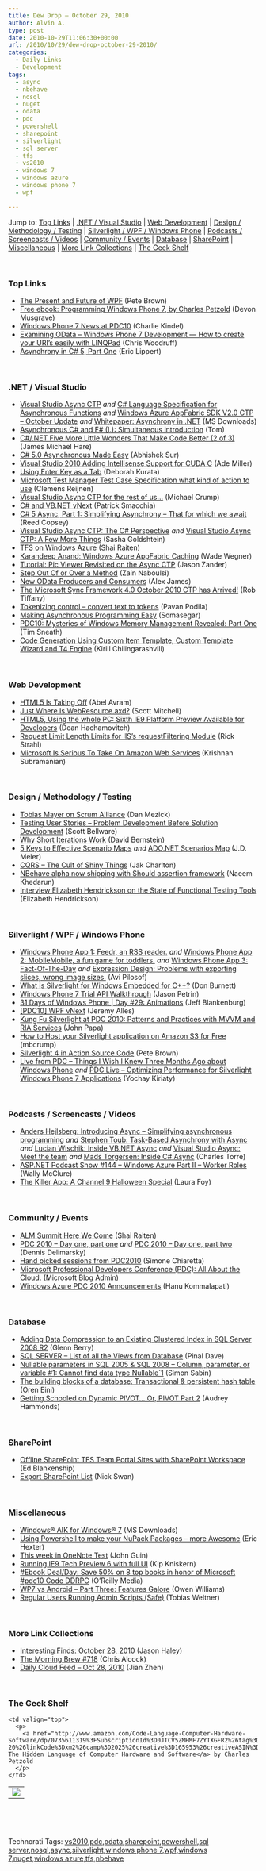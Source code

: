 ```yaml
---
title: Dew Drop – October 29, 2010
author: Alvin A.
type: post
date: 2010-10-29T11:06:30+00:00
url: /2010/10/29/dew-drop-october-29-2010/
categories:
  - Daily Links
  - Development
tags:
  - async
  - nbehave
  - nosql
  - nuget
  - odata
  - pdc
  - powershell
  - sharepoint
  - silverlight
  - sql server
  - tfs
  - vs2010
  - windows 7
  - windows azure
  - windows phone 7
  - wpf

---
```

Jump to: [Top Links][1] | [.NET / Visual Studio][2] | [Web Development][3] | [Design / Methodology / Testing][4] | [Silverlight / WPF / Windows Phone][5] | [Podcasts / Screencasts / Videos][6] | [Community / Events][7] | [Database][8] | [SharePoint][9] | [Miscellaneous][10] | [More Link Collections][11] | [The Geek Shelf][12] 

&#160;

### <a name="top"></a>Top Links

  * [The Present and Future of WPF][13] (Pete Brown)
  * [Free ebook: Programming Windows Phone 7, by Charles Petzold][14] (Devon Musgrave)
  * [Windows Phone 7 News at PDC10][15] (Charlie Kindel)
  * [Examining OData – Windows Phone 7 Development — How to create your URI’s easily with LINQPad][16] (Chris Woodruff)
  * [Asynchrony in C# 5, Part One][17] (Eric Lippert)

&#160;

### <a name="dotnet"></a>.NET / Visual Studio

  * [Visual Studio Async CTP][18] _and_ [C# Language Specification for Asynchronous Functions][19] _and_ [Windows Azure AppFabric SDK V2.0 CTP – October Update][20] _and_ [Whitepaper: Asynchrony in .NET][21] (MS Downloads)
  * [Asynchronous C# and F# (I.): Simultaneous introduction][22] (Tom)
  * [C#/.NET Five More Little Wonders That Make Code Better (2 of 3)][23] (James Michael Hare)
  * [C# 5.0 Asynchronous Made Easy][24] (Abhishek Sur)
  * [Visual Studio 2010 Adding Intellisense Support for CUDA C][25] (Ade Miller)
  * [Using Enter Key as a Tab][26] (Deborah Kurata)
  * [Microsoft Test Manager Test Case Specification what kind of action to use][27] (Clemens Reijnen)
  * [Visual Studio Async CTP for the rest of us…][28] (Michael Crump)
  * [C# and VB.NET vNext][29] (Patrick Smacchia)
  * [C# 5 Async, Part 1: Simplifying Asynchrony – That for which we await][30] (Reed Copsey)
  * [Visual Studio Async CTP: The C# Perspective][31] _and_ [Visual Studio Async CTP: A Few More Things][32] (Sasha Goldshtein)
  * [TFS on Windows Azure][33] (Shai Raiten)
  * [Karandeep Anand: Windows Azure AppFabric Caching][34] (Wade Wegner)
  * [Tutorial: Pic Viewer Revisited on the Async CTP][35] (Jason Zander)
  * [Step Out Of or Over a Method][36] (Zain Naboulsi)
  * [New OData Producers and Consumers][37] (Alex James)
  * [The Microsoft Sync Framework 4.0 October 2010 CTP has Arrived!][38] (Rob Tiffany)
  * [Tokenizing control – convert text to tokens][39] (Pavan Podila)
  * [Making Asynchronous Programming Easy][40] (Somasegar)
  * [PDC10: Mysteries of Windows Memory Management Revealed: Part One][41] (Tim Sneath)
  * [Code Generation Using Custom Item Template, Custom Template Wizard and T4 Engine][42] (Kirill Chilingarashvili)

&#160;

### <a name="web"></a>Web Development

  * [HTML5 Is Taking Off][43] (Abel Avram)
  * [Just Where Is WebResource.axd?][44] (Scott Mitchell)
  * [HTML5, Using the whole PC: Sixth IE9 Platform Preview Available for Developers][45] (Dean Hachamovitch)
  * [Request Limit Length Limits for IIS’s requestFiltering Module][46] (Rick Strahl)
  * [Microsoft Is Serious To Take On Amazon Web Services][47] (Krishnan Subramanian)

&#160;

### <a name="design"></a>Design / Methodology / Testing

  * [Tobias Mayer on Scrum Alliance][48] (Dan Mezick)
  * [Testing User Stories &#8211; Problem Development Before Solution Development][49] (Scott Bellware)
  * [Why Short Iterations Work][50] (David Bernstein)
  * [5 Keys to Effective Scenario Maps][51] _and_ [ADO.NET Scenarios Map][52] (J.D. Meier)
  * [CQRS &#8211; The Cult of Shiny Things][53] (Jak Charlton)
  * [NBehave alpha now shipping with Should assertion framework][54] (Naeem Khedarun)
  * [Interview:Elizabeth Hendrickson on the State of Functional Testing Tools][55] (Elizabeth Hendrickson)

&#160;

### <a name="silverlight"></a>Silverlight / WPF / Windows Phone

  * [Windows Phone App 1: Feedr, an RSS reader.][56] _and_ [Windows Phone App 2: MobileMobile, a fun game for toddlers.][57] _and_ [Windows Phone App 3: Fact-Of-The-Day][58] _and_ [Expression Design: Problems with exporting slices, wrong image sizes.][59] (Avi Pilosof)
  * [What is Silverlight for Windows Embedded for C++?][60] (Don Burnett)
  * [Windows Phone 7 Trial API Walkthrough][61] (Jason Petrin)
  * [31 Days of Windows Phone | Day #29: Animations][62] (Jeff Blankenburg)
  * [[PDC10] WPF vNext][63] (Jeremy Alles)
  * [Kung Fu Silverlight at PDC 2010: Patterns and Practices with MVVM and RIA Services][64] (John Papa)
  * [How to Host your Silverlight application on Amazon S3 for Free][65] (mbcrump)
  * [Silverlight 4 in Action Source Code][66] (Pete Brown)
  * [Live from PDC &#8211; Things I Wish I Knew Three Months Ago about Windows Phone][67] _and_ [PDC Live &#8211; Optimizing Performance for Silverlight Windows Phone 7 Applications][68] (Yochay Kiriaty)

&#160;

### <a name="podcasts"></a>Podcasts / Screencasts / Videos

  * [Anders Hejlsberg: Introducing Async – Simplifying asynchronous programming][69] _and_ [Stephen Toub: Task-Based Asynchrony with Async][70] _and_ [Lucian Wischik: Inside VB.NET Async][71] _and_ [Visual Studio Async: Meet the team][72] _and_ [Mads Torgersen: Inside C# Async][73] (Charles Torre)
  * [ASP.NET Podcast Show #144 &#8211; Windows Azure Part II &#8211; Worker Roles][74] (Wally McClure)
  * [The Killer App: A Channel 9 Halloween Special][75] (Laura Foy)

&#160;

### <a name="events"></a>Community / Events

  * [ALM Summit Here We Come][76] (Shai Raiten)
  * [PDC 2010 – Day one, part one][77] _and_ [PDC 2010 – Day one, part two][78] (Dennis Delimarsky)
  * [Hand picked sessions from PDC2010][79] (Simone Chiaretta)
  * [Microsoft Professional Developers Conference (PDC): All About the Cloud.][80] (Microsoft Blog Admin)
  * [Windows Azure PDC 2010 Announcements][81] (Hanu Kommalapati)

&#160;

### <a name="db"></a>Database

  * [Adding Data Compression to an Existing Clustered Index in SQL Server 2008 R2][82] (Glenn Berry)
  * [SQL SERVER – List of all the Views from Database][83] (Pinal Dave)
  * [Nullable parameters in SQL 2005 & SQL 2008 &#8211; Column, parameter, or variable #1: Cannot find data type Nullable\`1][84] (Simon Sabin)
  * [The building blocks of a database: Transactional & persistent hash table][85] (Oren Eini)
  * [Getting Schooled on Dynamic PIVOT… Or, PIVOT Part 2][86] (Audrey Hammonds)

&#160;

### <a name="sp"></a>SharePoint

  * [Offline SharePoint TFS Team Portal Sites with SharePoint Workspace][87] (Ed Blankenship)
  * [Export SharePoint List][88] (Nick Swan)

&#160;

### <a name="misc"></a>Miscellaneous

  * [Windows® AIK for Windows® 7][89] (MS Downloads)
  * [Using Powershell to make your NuPack Packages – more Awesome][90] (Eric Hexter)
  * [This week in OneNote Test][91] (John Guin)
  * [Running IE9 Tech Preview 6 with full UI][92] (Kip Kniskern)
  * [#Ebook Deal/Day: Save 50% on 8 top books in honor of Microsoft #pdc10 Code DDRPC][93] (O&#8217;Reilly Media)
  * [WP7 vs Android &#8211; Part Three: Features Galore][94] (Owen Williams)
  * [Regular Users Running Admin Scripts (Safe)][95] (Tobias Weltner)

&#160;

### <a name="links"></a>More Link Collections

  * [Interesting Finds: October 28, 2010][96] (Jason Haley)
  * [The Morning Brew #718][97] (Chris Alcock)
  * [Daily Cloud Feed &#8211; Oct 28, 2010][98] (Jian Zhen)

&#160;

### <a name="shelf"></a>The Geek Shelf

<table border="0" cellspacing="0" cellpadding="0">
  <tr>
    <td>
      <img data-recalc-dims="1" decoding="async" src="https://i0.wp.com/ecx.images-amazon.com/images/I/31GBgcA5PML._SL160_.jpg?w=660" />
    </td>
    
    <td valign="top">
      <p>
        <a href="http://www.amazon.com/Code-Language-Computer-Hardware-Software/dp/0735611319%3FSubscriptionId%3D0JTCV5ZMHMF7ZYTXGFR2%26tag%3Dbrdicr-20%26linkCode%3Dxm2%26camp%3D2025%26creative%3D165953%26creativeASIN%3D0735611319">Code: The Hidden Language of Computer Hardware and Software</a> by Charles Petzold
      </p>
    </td>
  </tr>
</table>

&#160;

<div style="padding-bottom: 0px; margin: 0px; padding-left: 0px; padding-right: 0px; display: inline; float: none; padding-top: 0px" id="scid:C16BAC14-9A3D-4c50-9394-FBFEF7A93539:d29525c4-e5a7-4da7-beaa-6da5ee0d31ee" class="wlWriterEditableSmartContent">
  <!--dotnetkickit-->
</div>

&#160;

<div style="padding-bottom: 0px; margin: 0px; padding-left: 0px; padding-right: 0px; display: inline; float: none; padding-top: 0px" id="scid:0767317B-992E-4b12-91E0-4F059A8CECA8:8bbe20fb-1720-46c4-bcc1-5bf86f22f9f3" class="wlWriterEditableSmartContent">
  Technorati Tags: <a href="http://technorati.com/tags/vs2010" rel="tag">vs2010</a>,<a href="http://technorati.com/tags/pdc" rel="tag">pdc</a>,<a href="http://technorati.com/tags/odata" rel="tag">odata</a>,<a href="http://technorati.com/tags/sharepoint" rel="tag">sharepoint</a>,<a href="http://technorati.com/tags/powershell" rel="tag">powershell</a>,<a href="http://technorati.com/tags/sql+server" rel="tag">sql server</a>,<a href="http://technorati.com/tags/nosql" rel="tag">nosql</a>,<a href="http://technorati.com/tags/async" rel="tag">async</a>,<a href="http://technorati.com/tags/silverlight" rel="tag">silverlight</a>,<a href="http://technorati.com/tags/windows+phone+7" rel="tag">windows phone 7</a>,<a href="http://technorati.com/tags/wpf" rel="tag">wpf</a>,<a href="http://technorati.com/tags/windows+7" rel="tag">windows 7</a>,<a href="http://technorati.com/tags/nuget" rel="tag">nuget</a>,<a href="http://technorati.com/tags/windows+azure" rel="tag">windows azure</a>,<a href="http://technorati.com/tags/tfs" rel="tag">tfs</a>,<a href="http://technorati.com/tags/nbehave" rel="tag">nbehave</a>
</div>

 [1]: https://morningdew-bpc6g3a0fgaxdxcu.eastus2-01.azurewebsites.net/#top
 [2]: https://morningdew-bpc6g3a0fgaxdxcu.eastus2-01.azurewebsites.net/#dotnet
 [3]: https://morningdew-bpc6g3a0fgaxdxcu.eastus2-01.azurewebsites.net/#web
 [4]: https://morningdew-bpc6g3a0fgaxdxcu.eastus2-01.azurewebsites.net/#design
 [5]: https://morningdew-bpc6g3a0fgaxdxcu.eastus2-01.azurewebsites.net/#silverlight
 [6]: https://morningdew-bpc6g3a0fgaxdxcu.eastus2-01.azurewebsites.net/#podcasts
 [7]: https://morningdew-bpc6g3a0fgaxdxcu.eastus2-01.azurewebsites.net/#events
 [8]: https://morningdew-bpc6g3a0fgaxdxcu.eastus2-01.azurewebsites.net/#db
 [9]: https://morningdew-bpc6g3a0fgaxdxcu.eastus2-01.azurewebsites.net/#sp
 [10]: https://morningdew-bpc6g3a0fgaxdxcu.eastus2-01.azurewebsites.net/#misc
 [11]: https://morningdew-bpc6g3a0fgaxdxcu.eastus2-01.azurewebsites.net/#links
 [12]: https://morningdew-bpc6g3a0fgaxdxcu.eastus2-01.azurewebsites.net/#shelf
 [13]: http://feedproxy.google.com/~r/PeteBrown/~3/R-cH8CnE_I0/the-present-and-future-of-wpf
 [14]: http://blogs.msdn.com/b/microsoft_press/archive/2010/10/28/free-ebook-programming-windows-phone-7-by-charles-petzold.aspx
 [15]: http://windowsteamblog.com/windows_phone/b/wpdev/archive/2010/10/28/windows-phone-7-news-at-pdc10.aspx
 [16]: http://feedproxy.google.com/~r/CloudsocketBlog/~3/tiXic6aBSGQ/
 [17]: http://blogs.msdn.com/b/ericlippert/archive/2010/10/28/asynchrony-in-c-5-part-one.aspx
 [18]: http://feedproxy.google.com/~r/MicrosoftDownloadCenter/~3/7bV_jwWpbTI/details.aspx
 [19]: http://feedproxy.google.com/~r/MicrosoftDownloadCenter/~3/T_44e_z8v-Y/details.aspx
 [20]: http://feedproxy.google.com/~r/MicrosoftDownloadCenter/~3/_gipGcPB4rw/details.aspx
 [21]: http://feedproxy.google.com/~r/MicrosoftDownloadCenter/~3/zryF3hVw6Ik/details.aspx
 [22]: http://tomasp.net/blog/csharp-fsharp-async-intro.aspx
 [23]: http://geekswithblogs.net/BlackRabbitCoder/archive/2010/09/02/c.net-five-more-little-wonders-that-make-code-better-2.aspx
 [24]: http://feedproxy.google.com/~r/abhisheksur/WTgI/~3/9r2CPw9--XE/c-50-asynchronous-made-easy.html
 [25]: http://www.ademiller.com/blogs/tech/2010/10/visual-studio-2010-adding-intellisense-support-for-cuda-c/
 [26]: http://msmvps.com/blogs/deborahk/archive/2010/10/28/using-enter-key-as-a-tab.aspx
 [27]: http://feedproxy.google.com/~r/clemensreijnen/qzrF/~3/lhf7I3qMs6A/post.aspx
 [28]: http://michaelcrump.net/archive/2010/10/28/visual-studio-async-ctp-for-the-rest-of-ushellip.aspx
 [29]: http://codebetter.com/blogs/patricksmacchia/archive/2010/10/29/c-and-vb-net-vnext.aspx
 [30]: http://feedproxy.google.com/~r/ReedCopsey/~3/shyjKQ9zfU8/
 [31]: http://blogs.microsoft.co.il/blogs/sasha/archive/2010/10/28/visual-studio-async-ctp-the-c-perspective.aspx
 [32]: http://blogs.microsoft.co.il/blogs/sasha/archive/2010/10/28/visual-studio-async-ctp-a-few-more-things.aspx
 [33]: http://feedproxy.google.com/~r/ShaiRaiten/~3/aizJtJxvfyU/tfs-on-windows-azure.aspx
 [34]: http://channel9.msdn.com/posts/Karandeep-Anand-Windows-Azure-AppFabric-Caching
 [35]: http://blogs.msdn.com/b/jasonz/archive/2010/10/28/tutorial-pic-viewer-revisited-on-the-async-ctp.aspx
 [36]: http://feedproxy.google.com/~r/zainnab/~3/LIH7lm9yJoc/step-out-of-or-over-a-method-vstipdebug0035.aspx
 [37]: http://www.odata.org/blog/2010/10/28/new-odata-producers-and-consumers
 [38]: http://robtiffany.com/sync/the-microsoft-sync-framework-4-0-october-2010-ctp-has-arrived
 [39]: http://feedproxy.google.com/~r/Pixel-In-Gene/~3/k33Yu4Rh3lY/
 [40]: http://blogs.msdn.com/b/somasegar/archive/2010/10/28/making-asynchronous-programming-easy.aspx
 [41]: http://blogs.msdn.com/b/tims/archive/2010/10/28/pdc10-mysteries-of-windows-memory-management-revealed-part-one.aspx
 [42]: http://feedproxy.google.com/~r/DevArchive/~3/-K2vgmkYlTo/code-generation-using-custom-item.html
 [43]: http://www.infoq.com/news/2010/10/HTML5-Is-Taking-Off
 [44]: http://feedproxy.google.com/~r/ScottOnWriting/~3/WdQi6KlQAIA/just-where-is-webresource-axd.aspx
 [45]: http://blogs.msdn.com/b/ie/archive/2010/10/28/html5-using-the-whole-pc-sixth-ie9-platform-preview-available-for-developers.aspx
 [46]: http://feedproxy.google.com/~r/RickStrahl/~3/cd5hwhunay0/804885.aspx
 [47]: http://feedproxy.google.com/~r/CloudAve/~3/fk_DPfGh0so/
 [48]: http://www.infoq.com/news/2010/10/tobias-mayer-part1
 [49]: http://feedproxy.google.com/~r/sbellware/~3/1F2Tc2YDnUg/testing-user-stories-problem.html
 [50]: http://feeds.dzone.com/~r/zones/agile/~3/_XFFZ3TrJfo/why-short-iterations-work
 [51]: http://feedproxy.google.com/~r/jmeier/~3/6m-sg4NroDg/5-keys-to-effective-scenario-maps.aspx
 [52]: http://feedproxy.google.com/~r/jmeier/~3/1SLMmmlvH-4/ado-net-scenarios-map.aspx
 [53]: http://feedproxy.google.com/~r/Devlicious/~3/ykNtX3DA4bQ/cqrs-the-cult-of-shiny-things.aspx
 [54]: http://sharpfellows.com/post.aspx?id=d20af9b4-918d-46d7-8281-8bd910ad4cec
 [55]: http://www.infoq.com/interviews/elizabeth-hendrickson-aaftt
 [56]: http://blogs.msdn.com/b/avip/archive/2010/10/29/windows-phone-app-1-feedr-an-rss-reader.aspx
 [57]: http://blogs.msdn.com/b/avip/archive/2010/10/29/windows-phone-app-2-mobilemobile-a-fun-game-for-toddlers.aspx
 [58]: http://blogs.msdn.com/b/avip/archive/2010/10/29/windows-phone-app-3-fact-of-the-day.aspx
 [59]: http://blogs.msdn.com/b/avip/archive/2010/10/29/expression-design-problems-with-exporting-slices-wrong-sizes.aspx
 [60]: http://feedproxy.google.com/~r/d4dotnet/~3/wCXNqE7G7pQ/post.aspx
 [61]: http://feedproxy.google.com/~r/RdaArchitectureEvangelistTeamBlog/~3/KsGwqDb91yY/windows-phone-7-trial-api-walkthrough.html
 [62]: http://feedproxy.google.com/~r/Blankenthoughts/~3/q9MvCoowGpM/post.aspx
 [63]: http://www.japf.fr/2010/10/pdc10-wpf-vnext/
 [64]: http://feedproxy.google.com/~r/JohnPapa/~3/EjXIHZ0XYoI/
 [65]: http://michaelcrump.net/archive/2010/10/28/how-to-host-your-silverlight-application-on-amazon-s3-for.aspx
 [66]: http://feedproxy.google.com/~r/PeteBrown/~3/fwDNCex6tQI/silverlight-4-in-action-source-code
 [67]: http://windowsteamblog.com/windows_phone/b/wpdev/archive/2010/10/28/live-from-pdc-things-i-wish-i-knew-three-months-ago-about-windows-phone.aspx
 [68]: http://windowsteamblog.com/windows_phone/b/wpdev/archive/2010/10/28/pdc-live-optimizing-performance-for-silverlight-windows-phone-7-applications.aspx
 [69]: http://channel9.msdn.com/Blogs/Charles/Anders-Hejlsberg-Introducing-Async
 [70]: http://channel9.msdn.com/Shows/Going+Deep/Stephen-Toub-Task-Based-Asynchrony-with-Async
 [71]: http://channel9.msdn.com/Shows/Going+Deep/Lucian-Wischik-Inside-VBNET-Async
 [72]: http://channel9.msdn.com/Blogs/Charles/Visual-Studio-Async-Meet-the-team
 [73]: http://channel9.msdn.com/Shows/Going+Deep/Mads-Torgersen-Inside-C-Async
 [74]: http://morewally.com/cs/blogs/wallym/archive/2010/10/28/asp-net-podcast-show-144-windows-azure-part-ii-worker-roles.aspx
 [75]: http://channel9.msdn.com/posts/The-Killer-App-A-Channel-9-Halloween-Special
 [76]: http://feedproxy.google.com/~r/ShaiRaiten/~3/U4KzJRyE-xo/alm-summit-here-we-come.aspx
 [77]: http://dennisdel.com/?p=512
 [78]: http://dennisdel.com/?p=517
 [79]: http://feedproxy.google.com/~r/Codeclimber/~3/J_OX8faWELc/Hand-picked-sessions-from-PDC2010.aspx
 [80]: http://blogs.technet.com/b/microsoft_blog/archive/2010/10/28/microsoft-professional-developers-conference-pdc-all-about-the-cloud.aspx
 [81]: http://blogs.msdn.com/b/hanuk/archive/2010/10/28/windows-azure-pdc-2010-announcements.aspx
 [82]: http://www.sqlservercentral.com/blogs/glennberry/archive/2010/10/28/adding-data-compression-to-an-existing-clustered-index-in-sql-server-2008-r2.aspx
 [83]: http://blog.sqlauthority.com/2010/10/29/sql-server-list-of-all-the-views-from-database/
 [84]: http://feedproxy.google.com/~r/SimonsSqlServerStuff/~3/XTqgX8MRc4I/nullable-parameters-in-sql-2005-amp-sql-2008-column-parameter-or-variable-1-cannot-find-data-type-nullable-1.aspx
 [85]: http://feedproxy.google.com/~r/AyendeRahien/~3/V_HjV7S_NXg/the-building-blocks-of-a-database-transactional-amp-persistent-hash.aspx
 [86]: http://feedproxy.google.com/~r/sqlserverpedia/~3/kpfHLcirYPw/
 [87]: http://feedproxy.google.com/~r/EdSquared/~3/0UXJ38DfIAo/Offline+SharePoint+TFS+Team+Portal+Sites+With+SharePoint+Workspace.aspx
 [88]: http://lightningtools.com/blog/archive/2010/10/28/export-sharepoint-list.aspx
 [89]: http://feedproxy.google.com/~r/MicrosoftDownloadCenter/~3/2OCj0iXPhPk/details.aspx
 [90]: http://feedproxy.google.com/~r/LosTechies/~3/jB2YMLZ0Em8/using-powershell-to-make-your-nupack-packages-more-awesome.aspx
 [91]: http://blogs.msdn.com/b/johnguin/archive/2010/10/28/this-week-in-onenote-test.aspx
 [92]: http://feedproxy.google.com/~r/liveside/~3/hYLFw1090xA/
 [93]: http://feeds.oreilly.com/~r/oreilly/news/~3/0ejQO9Ln3ZQ/ddpdc.html
 [94]: http://www.neowin.net/news/wp7-vs-android---part-three-features-galore
 [95]: http://powershell.com/cs/blogs/tobias/archive/2010/10/28/regular-users-running-admin-scripts-safe.aspx
 [96]: http://jasonhaley.com/blog/post.aspx?id=7ec71681-058a-4e87-9029-e5e95cccb3b4
 [97]: http://feedproxy.google.com/~r/ReflectivePerspective/~3/RLxhD4RodMg/
 [98]: http://feedproxy.google.com/~r/onsaas/~3/S3pNvH2P1h4/